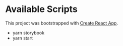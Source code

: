 # Available Scripts

This project was bootstrapped with [Create React App](https://github.com/facebook/create-react-app).

- yarn storybook
- yarn start
